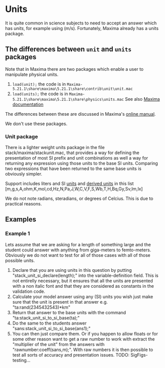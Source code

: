 # Units

It is quite common in science subjects to need to accept an answer which has _units_,
for example using \(m/s\).  Fortunately, Maxima already has a units package.

## The differences between `unit` and `units` packages  ##

Note that in Maxima there are two packages which enable a user to manipulate physical units.

1. `load(unit);` the code is in `Maxima-5.21.1\share\maxima\5.21.1\share\contrib\unit\unit.mac`
2. `load(units);` the code is in `Maxima-5.21.1\share\maxima\5.21.1\share\physics\units.mac`  See also [Maxima documentation](http://maxima.sourceforge.net/docs/manual/en/maxima_76.html#SEC319)

The differences between these are discussed in Maxima's
[online manual](http://maxima.sourceforge.net/docs/manual/en/maxima_76.html#SEC321).

We don't use these packages.

### Unit package ###

There is a lighter weight units package in the file stack/maxima/stackunit.mac, that
provides a way for defining the presentation of most SI prefix and unit combinations
as well a way for returning any expression using those units to the base SI units.
Comparing two expressions that have been returned to the same base units is obviously simpler.

Support includes liters and SI [units](https://en.wikipedia.org/wiki/International_System_of_Units#Base_units) and [derived units](https://en.wikipedia.org/wiki/International_System_of_Units#Derived_units) in this list [m,g,s,A,ohm,K,mol,cd,Hz,N,Pa,J,W,C,V,F,S,Wb,T,H,Bq,Gy,Sv,lm,lx]


We do not note radians, steradians, or degrees of Celcius. This is due to practical reasons.

## Examples  ##

### Example 1  ###

Lets assume that we are asking for a length of something large and the student could answer
with anything from giga-meters to femto-meters. Obviously we do not want to test for all of
those cases with all of those possible units.

 1. Declare that you are using units in this question by putting "stack_unit_si_declare(length);"
    into the variable-definition field. This is not entirelly necessary, but it ensures that all
    the units are presented with a non italic font and that they are considered as constants in
    the validation code.
 2. Calculate your model answer using any (SI) units you wish just make sure that the unit is
    present in that answer e.g. "ta:rand(2345432543)*km"
 3. Return that answer to the base units with the command "ta:stack_unit_si_to_si_base(ta);"
 4. Do the same to the students answer "sans:stack_unit_si_to_si_base(ans1);"
 5. You can then just compare them. Or if you happen to allow floats or for some other reason
    want to get a raw number to work with extract the "multiplier of the unit" from the answers
    with "rawnumber:coeff(sans,m);". With raw numbers it is then possible to test all sorts of
    accuracy and presentation issues. TODO: SigFigs-testing...
